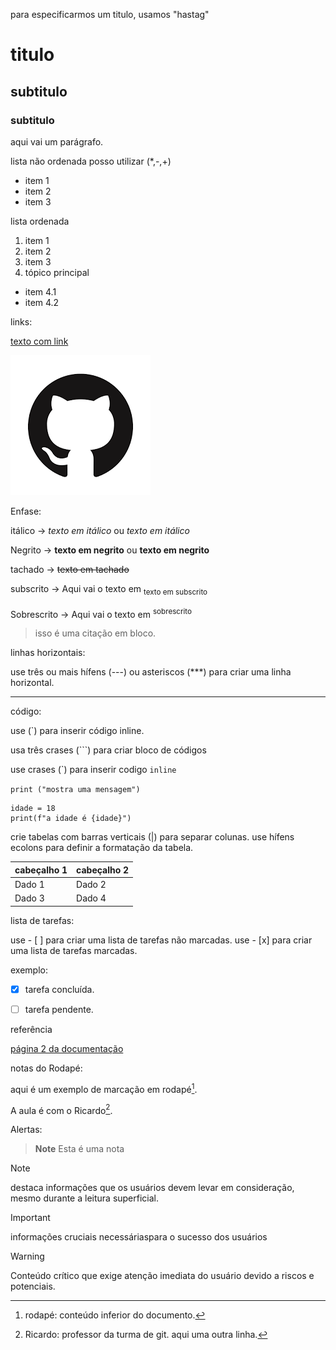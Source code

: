 para especificarmos um titulo, usamos "hastag"

# titulo
## subtitulo
### subtitulo

aqui vai um parágrafo.



lista não ordenada posso utilizar (*,-,+)

* item 1
* item 2
* item 3

lista ordenada

1. item 1
2. item 2
3. item 3
4. tópico principal
* item 4.1
* item 4.2

links:


[texto com link](https://github.com/Murilorosaf/uc10_Documento)


![imagem](https://github.com/Murilorosaf/uc10_Documento/blob/main/download.png)

Enfase:

itálico -> *texto em itálico* ou _texto em itálico_

Negrito -> **texto em negrito** ou __texto em negrito__

tachado -> ~~texto em tachado~~

subscrito -> Aqui vai o texto em <sub> texto em subscrito </sub>

Sobrescrito -> Aqui vai o texto em <sup> sobrescrito <sup>


> isso é uma citação em bloco.

linhas horizontais:

use três ou mais hífens (---) ou asteriscos (***) para criar uma linha horizontal.

---


código: 

use (`) para inserir código inline.

usa três crases (```) para criar bloco de códigos

use crases (\`) para inserir codigo `inline`

`print ("mostra uma mensagem")`

```
idade = 18
print(f"a idade é {idade}")

```

crie tabelas com barras verticais (|) para separar colunas.
use hífens ecolons para definir a formatação da tabela.

| cabeçalho 1 | cabeçalho 2 |
|-------------|-------------|
| Dado 1      | Dado 2      |
| Dado 3      | Dado 4      |

lista de tarefas:

use - [ ] para criar uma lista de tarefas não marcadas.
use - [x] para criar uma lista de tarefas marcadas.

exemplo:
- [x] tarefa concluída.
- [ ] tarefa pendente.


referência

[página 2 da documentação](página.md)


notas do Rodapé:

aqui é um exemplo de marcação em rodapé[^1].

A aula é com o Ricardo[^2].

[^1]: rodapé: conteúdo inferior do documento.
[^2]: Ricardo: professor da turma de git.
aqui uma outra linha.

Alertas:

> **Note**
>Esta é uma nota

>[!NOTE]
>destaca informações que os usuários devem levar em consideração, mesmo durante a leitura superficial.

>[!IMPORTANT]
>informações cruciais necessáriaspara o sucesso dos usuários 

>[!WARNING]
>Conteúdo crítico que exige atenção imediata do usuário devido a riscos e potenciais.







